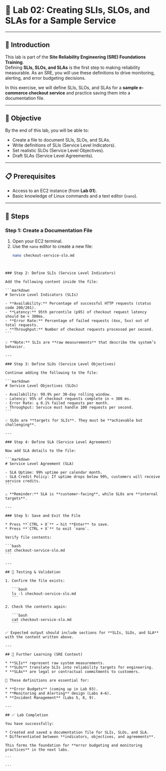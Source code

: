 
# 🧪 Lab 02: Creating SLIs, SLOs, and SLAs for a Sample Service  

---

## 📘 Introduction  
This lab is part of the **Site Reliability Engineering (SRE) Foundations Training**.  
Defining **SLIs, SLOs, and SLAs** is the first step to making reliability measurable. As an SRE, you will use these definitions to drive monitoring, alerting, and error budgeting decisions.  

In this exercise, we will define SLIs, SLOs, and SLAs for a **sample e-commerce checkout service** and practice saving them into a documentation file.  

---

## 🎯 Objective  
By the end of this lab, you will be able to:  
- Create a file to document SLIs, SLOs, and SLAs.  
- Write definitions of SLIs (Service Level Indicators).  
- Set realistic SLOs (Service Level Objectives).  
- Draft SLAs (Service Level Agreements).  

---

## 📋 Prerequisites  
- Access to an EC2 instance (from **Lab 01**).  
- Basic knowledge of Linux commands and a text editor (`nano`).  

---

## 🔨 Steps  

### Step 1: Create a Documentation File  
1. Open your EC2 terminal.  
2. Use the `nano` editor to create a new file:  
   ```bash
   nano checkout-service-slo.md
````


### Step 2: Define SLIs (Service Level Indicators)

Add the following content inside the file:

```markdown
# Service Level Indicators (SLIs)

- **Availability:** Percentage of successful HTTP requests (status code 200/201).
- **Latency:** 95th percentile (p95) of checkout request latency should be < 300ms.
- **Error Rate:** Percentage of failed requests (4xx, 5xx) out of total requests.
- **Throughput:** Number of checkout requests processed per second.
```

💡 **Note:** SLIs are **raw measurements** that describe the system’s behavior.

---

### Step 3: Define SLOs (Service Level Objectives)

Continue adding the following to the file:

```markdown
# Service Level Objectives (SLOs)

- Availability: 99.9% per 30-day rolling window.
- Latency: 95% of checkout requests complete in < 300 ms.
- Error Rate: ≤ 0.1% failed requests per month.
- Throughput: Service must handle 100 requests per second.
```

💡 SLOs are **targets for SLIs**. They must be **achievable but challenging**.

---

### Step 4: Define SLA (Service Level Agreement)

Now add SLA details to the file:

```markdown
# Service Level Agreement (SLA)

- SLA Uptime: 99% uptime per calendar month.
- SLA Credit Policy: If uptime drops below 99%, customers will receive service credits.
```

⚠️ **Reminder:** SLA is **customer-facing**, while SLOs are **internal targets**.

---

### Step 5: Save and Exit the File

* Press **`CTRL + O`** → hit **Enter** to save.
* Press **`CTRL + X`** to exit `nano`.

Verify file contents:

```bash
cat checkout-service-slo.md
```

---

## 🧾 Testing & Validation

1. Confirm the file exists:

   ```bash
   ls -l checkout-service-slo.md
   ```

2. Check the contents again:

   ```bash
   cat checkout-service-slo.md
   ```

✅ Expected output should include sections for **SLIs, SLOs, and SLA** with the content written above.

---

## 📌 Further Learning (SRE Context)

* **SLIs** represent raw system measurements.
* **SLOs** translate SLIs into reliability targets for engineering.
* **SLAs** are legal or contractual commitments to customers.

🔑 These definitions are essential for:

* **Error Budgets** (coming up in Lab 03).
* **Monitoring and Alerting** design (Labs 4–6).
* **Incident Management** (Labs 5, 8, 9).

---

## ✅ Lab Completion

You have successfully:

* Created and saved a documentation file for SLIs, SLOs, and SLA.
* Differentiated between **indicators, objectives, and agreements**.

This forms the foundation for **error budgeting and monitoring practices** in the next labs.

```

```
